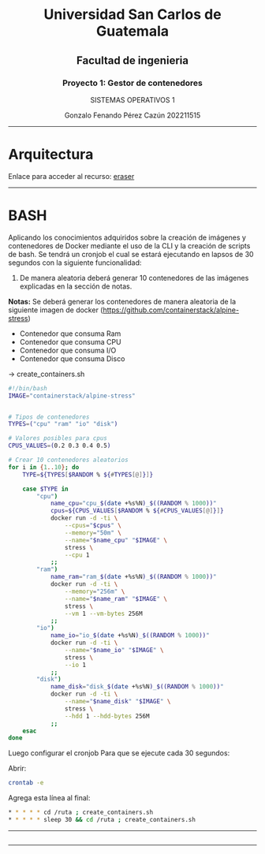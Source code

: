 <div style="text-align: center;">

# Universidad San Carlos de Guatemala

## Facultad de ingenieria

### Proyecto 1: Gestor de contenedores

SISTEMAS OPERATIVOS 1

Gonzalo Fenando Pérez Cazún
202211515

</div>

---

# Arquitectura

Enlace para acceder al recurso: [eraser](https://app.eraser.io/workspace/xoEcZUDSyrCmcsEJidLd?origin=share)

---

# BASH

Aplicando los conocimientos adquiridos sobre la creación de imágenes y contenedores de Docker mediante el uso de la CLI y la creación de scripts de bash. Se tendrá un cronjob el cual se estará ejecutando en lapsos de 30 segundos con la siguiente funcionalidad:

1. De manera aleatoria deberá generar 10 contenedores de las imágenes explicadas en la sección de notas.

**Notas:**
Se deberá generar los contenedores de manera aleatoria de la siguiente imagen de docker (https://github.com/containerstack/alpine-stress)

- Contenedor que consuma Ram
- Contenedor que consuma CPU
- Contenedor que consuma I/O
- Contenedor que consuma Disco

-> create_containers.sh

```bash
#!/bin/bash
IMAGE="containerstack/alpine-stress"


# Tipos de contenedores
TYPES=("cpu" "ram" "io" "disk")

# Valores posibles para cpus
CPUS_VALUES=(0.2 0.3 0.4 0.5)

# Crear 10 contenedores aleatorios
for i in {1..10}; do
    TYPE=${TYPES[$RANDOM % ${#TYPES[@]}]}

    case $TYPE in
        "cpu")
            name_cpu="cpu_$(date +%s%N)_$((RANDOM % 1000))"
            cpus=${CPUS_VALUES[$RANDOM % ${#CPUS_VALUES[@]}]}
            docker run -d -ti \
                --cpus="$cpus" \
                --memory="50m" \
                --name="$name_cpu" "$IMAGE" \
                stress \
                --cpu 1
            ;;
        "ram")
            name_ram="ram_$(date +%s%N)_$((RANDOM % 1000))"
            docker run -d -ti \
                --memory="256m" \
                --name="$name_ram" "$IMAGE" \
                stress \
                --vm 1 --vm-bytes 256M
            ;;
        "io")
            name_io="io_$(date +%s%N)_$((RANDOM % 1000))"
            docker run -d -ti \
                --name="$name_io" "$IMAGE" \
                stress \
                --io 1
            ;;
        "disk")
            name_disk="disk_$(date +%s%N)_$((RANDOM % 1000))"
            docker run -d -ti \
                --name="$name_disk" "$IMAGE" \
                stress \
                --hdd 1 --hdd-bytes 256M
            ;;
    esac
done
```

Luego configurar el cronjob Para que se ejecute cada 30 segundos:

Abrir:

```bash
crontab -e
```

Agrega esta línea al final:

```bash
* * * * * cd /ruta ; create_containers.sh
* * * * * sleep 30 && cd /ruta ; create_containers.sh
```

---

![]()

---
